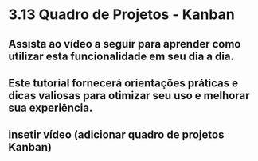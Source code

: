 # 3.13 Quadro de Projetos - Kanban

## Assista ao vídeo a seguir para aprender como utilizar esta funcionalidade em seu dia a dia. 
## Este tutorial fornecerá orientações práticas e dicas valiosas para otimizar seu uso e melhorar sua experiência.

## insetir vídeo (adicionar quadro de projetos Kanban)
